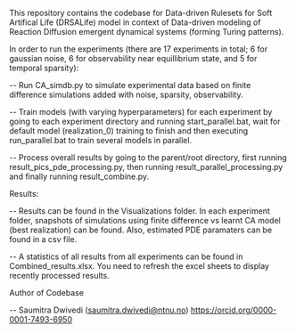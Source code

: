 This repository contains the codebase for Data-driven Rulesets for Soft Artifical Life (DRSALife) model in context of Data-driven modeling of Reaction Diffusion emergent dynamical systems (forming Turing patterns).

In order to run the experiments (there are 17 experiments in total; 6 for gaussian noise, 6 for observability near equillibrium state, and 5 for temporal sparsity):


-- Run CA_simdb.py to simulate experimental data based on finite difference simulations added with noise, sparsity, observability.

-- Train models (with varying hyperparameters) for each experiment by going to each experiment directory and running start_parallel.bat, wait for default model (realization_0) training to finish and then executing run_parallel.bat to train several models in parallel.

-- Process overall results by going to the parent/root directory, first running result_pics_pde_processing.py, then running result_parallel_processing.py and finally running result_combine.py.

Results:

-- Results can be found in the Visualizations folder. In each experiment folder, snapshots of simulations using finite difference vs learnt CA model (best realization) can be found. Also, estimated PDE paramaters can be found in a csv file.

-- A statistics of all results from all experiments can be found in Combined_results.xlsx. You need to refresh the excel sheets to display recently processed results.

Author of Codebase

-- Saumitra Dwivedi (saumitra.dwivedi@ntnu.no) https://orcid.org/0000-0001-7493-6950
